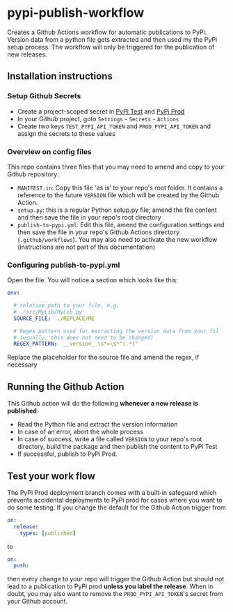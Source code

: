# pypi-publish-workflow

Creates a Github Actions workflow for automatic publications to PyPi. Version data from a python file gets extracted and then used my the PyPi setup process. The workflow will only be triggered for the publication of new releases.

## Installation instructions

### Setup Github Secrets

- Create a project-scoped secret in [PyPi Test](https://test.pypi.org/) and [PyPi Prod](https://www.pypi.org/)
- In your Github project, goto ``Settings`` - ``Secrets`` - ``Actions``
- Create two keys ``TEST_PYPI_API_TOKEN`` and ``PROD_PYPI_API_TOKEN`` and assign the secrets to these values

### Overview on config files

This repo contains three files that you may need to amend and copy to your Github repository:

- ``MANIFEST.in``: Copy this file 'as is' to your repo's root folder. It contains a reference to the future ``VERSION`` file which will be created by the Github Action.
- ``setup.py``: this is a regular Python setup.py file; amend the file content and then save the file in your repo's root directory
- ``publish-to-pypi.yml``: Edit this file, amend the configuration settings and then save the file in your repo's Github Actions directory (``.github/workflows``). You may also need to activate the new workflow (instructions are not part of this documentation)

### Configuring publish-to-pypi.yml

Open the file. You will notice a section which looks like this:

```yml
env:

  # relative path to your file, e.g.
  # ./src/MyLib/MyLib.py
  SOURCE_FILE:  ./REPLACE/ME

  # Regex pattern used for extracting the version data from your fil
  # (usually, this does not need to be changed)
  REGEX_PATTERN:  __version__\s*=\s*"(.*)"
```

Replace the placeholder for the source file and amend the regex, if necessary

## Running the Github Action

This Github action will do the following __whenever a new release is published__:

- Read the Python file and extract the version information
- In case of an error, abort the whole process
- In case of success, write a file called ``VERSION`` to your repo's root directory, build the package and then publish the content to PyPi Test
- If successful, publish to PyPi Prod.

## Test your work flow

The PyPi Prod deployment branch comes with a built-in safeguard which prevents accidental deployments to PyPi prod for cases where you want to do some testing. If you change the default for the Github Action trigger from

```yml
on:
  release:
    types: [published]
```

to

```yml
on:
  push:
```

then every change to your repo will trigger the Github Action but should not lead to a publication to PyPi prod __unless you label the release__. When in doubt, you may also want to remove the ``PROD_PYPI_API_TOKEN``'s secret from your Github account.

